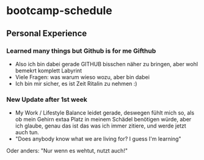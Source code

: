# bootcamp-schedule

## Personal Experience

### Learned many things but Github is for me Gifthub

- Also ich bin dabei gerade GITHUB bisschen näher zu bringen, aber wohl bemekrt komplett Labyrint
- Viele Fragen: was warum wieso wozu, aber bin dabei
- Ich bin mir sicher, es ist Zeit Ritalin zu nehmen :)

### New Update after 1st week

- My Work / Lifestyle Balance leidet gerade, deswegen fühlt mich so, als ob mein Gehirn extaa Platz in meinem Schädel benötigen würde, aber ich glaube, genau das ist das was ich immer zitiere, und werde jetzt auch tun. 
- "Does anybody know what we are living for? I guess I'm learning"

Oder anders: "Nur wenn es wehtut, nutzt auch!"


